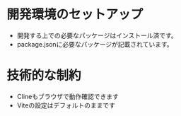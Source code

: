 # 開発環境のセットアップ

- 開発する上での必要なパッケージはインストール済です。
- package.jsonに必要なパッケージが記載されています。

# 技術的な制約

- Clineもブラウザで動作確認できます
- Viteの設定はデフォルトのままです
